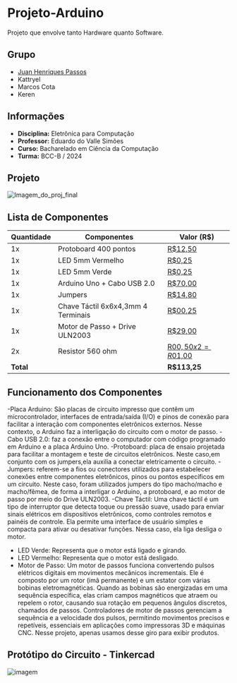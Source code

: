 # Projeto-Arduino
Projeto que envolve tanto Hardware quanto Software.

## Grupo
- [Juan Henriques Passos](https://github.com/JuanHPassos)
- Kattryel
- Marcos Cota
- Keren

## Informações
- **Disciplina:** Eletrônica para Computação
- **Professor:** Eduardo do Valle Simões
- **Curso:** Bacharelado em Ciência da Computação
- **Turma:** BCC-B / 2024

## Projeto
![Imagem_do_proj_final](semimagemporhora.png)

## Lista de Componentes

| Quantidade | Componentes                  | Valor (R$) |
|------------|------------------------------|------------|
| 1x         | Protoboard 400 pontos     | [R$12,50](https://www.baudaeletronica.com.br/produto/protoboard-400-pontos.html)     |
| 1x         | LED 5mm Vermelho             | [R$0,25](https://www.baudaeletronica.com.br/produto/led-difuso-5mm-vermelho)     |
| 1x         | LED 5mm Verde                | [R$0,25](https://www.baudaeletronica.com.br/produto/led-difuso-5mm-verde)    |
| 1x         | Arduino Uno + Cabo USB 2.0   | [R$70,00](https://www.baudaeletronica.com.br/produto/arduino-uno-r3.html)    |
| 1x         | Jumpers        | [R$14,80](https://www.baudaeletronica.com.br/buscar?q=junmpers)    |
| 1x        | Chave Táctil 6x6x4,3mm 4 Terminais  | [R$00,25](https://www.baudaeletronica.com.br/produto/chave-tactil-6x6x43mm-4-terminais.html)   |
| 1x         | Motor de Passo + Drive ULN2003   | [R$29,00](https://www.baudaeletronica.com.br/produto/motor-de-passo-drive-uln2003.html)     |
| 2x         | Resistor 560 ohm             | [R$00,50x2 = R$01,00](https://produto.mercadolivre.com.br/MLB-4414488984-kit-de-resistores-14w-560-unidades-56-valores-na-maleta-_JM#position=7&search_layout=grid&type=item&tracking_id=278db833-3cb6-49ba-b34c-e3577864dad3)
| **Total**  |                              | **R$113,25** |

## Funcionamento dos Componentes
-Placa Arduino: São placas de circuito impresso que contêm um microcontrolador, interfaces de entrada/saída (I/O) e pinos de conexão para facilitar a interação com componentes eletrônicos externos. Nesse contexto, o Arduino faz a interligação do circuito com o motor de passo.
-Cabo USB 2.0: faz a conexão entre o computador com código programado em Arduino e a placa Arduino Uno.
-Protoboard: placa de ensaio projetada para facilitar a montagem e teste de circuitos eletrônicos. Neste caso,em conjunto com os jumpers,ela auxilia a conectar eletricamente o circuito.
-Jumpers: referem-se a fios ou conectores utilizados para estabelecer conexões entre componentes eletrônicos, pinos ou pontos específicos em um circuito. Neste caso, foram utilizados jumpers do tipo macho/macho e macho/fêmea, de forma a interligar o Arduino, a protoboard, e ao motor de passo por meio do Drive ULN2003.
-Chave Táctil: Uma chave táctil é um tipo de interruptor que detecta toque ou pressão suave, usado para enviar sinais elétricos em dispositivos eletrônicos, como controles remotos e painéis de controle. Ela permite uma interface de usuário simples e compacta para ativar ou desativar funções. Nessa caso, ela liga desliga o motor.
- LED Verde: Representa que o motor está ligado e girando.
- LED Vermelho: Representa que o motor está desligado.
- Motor de Passo: Um motor de passos funciona convertendo pulsos elétricos digitais em movimentos mecânicos incrementais. Ele é composto por um rotor (imã permanente) e um estator com várias bobinas eletromagnéticas. Quando as bobinas são energizadas em uma sequência específica, elas criam campos magnéticos que atraem ou repelem o rotor, causando sua rotação em pequenos ângulos discretos, chamados de passos. Controladores de motor de passos gerenciam a sequência e a velocidade dos pulsos, permitindo movimentos precisos e repetíveis, essenciais em aplicações como impressoras 3D e máquinas CNC. Nesse projeto, apenas usamos desse giro para exibir produtos.

## Protótipo do Circuito - Tinkercad

![imagem](vouporainda)

